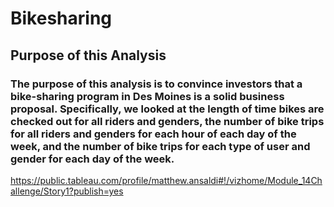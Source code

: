 # Bikesharing

## Purpose of this Analysis
### The purpose of this analysis is to convince investors that a bike-sharing program in Des Moines is a solid business proposal. Specifically, we looked at the length of time bikes are checked out for all riders and genders, the number of bike trips for all riders and genders for each hour of each day of the week, and the number of bike trips for each type of user and gender for each day of the week.

https://public.tableau.com/profile/matthew.ansaldi#!/vizhome/Module_14Challenge/Story1?publish=yes

